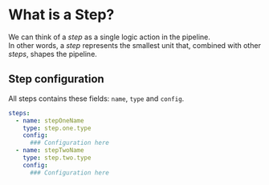 # What is a Step?

We can think of a _step_ as a single logic action in the pipeline.  
In other words, a _step_ represents the smallest unit that, combined with other _steps_, shapes the pipeline.  

## Step configuration

All steps contains these fields: `name`, `type` and `config`.

```yaml
steps:
  - name: stepOneName
    type: step.one.type
    config:
      ### Configuration here
  - name: stepTwoName
    type: step.two.type
    config:
      ### Configuration here
```
